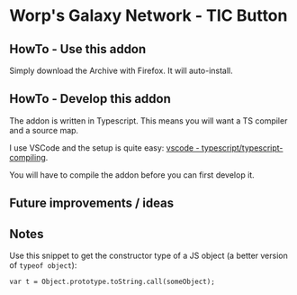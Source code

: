 # Worp's Galaxy Network - TIC Button

## HowTo - Use this addon

Simply download the Archive with Firefox. It will auto-install.

## HowTo - Develop this addon

The addon is written in Typescript. This means you will want a TS compiler and a source map.

I use VSCode and the setup is quite easy: [vscode - typescript/typescript-compiling](https://code.visualstudio.com/docs/typescript/typescript-compiling).

You will have to compile the addon before you can first develop it.

## Future improvements / ideas

## Notes

Use this snippet to get the constructor type of a JS object (a better version of `typeof object`):

    var t = Object.prototype.toString.call(someObject);
